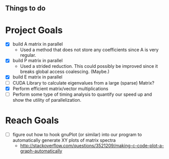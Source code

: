 ## Things to do

# Project Goals
- [x] build A matrix in parallel
    * Used a method that does not store any coefficients since A is very regular.
- [x] build P matrix in parallel
    * Used a strided reduction. This could possibly be improved since it breaks global access coalescing. (Maybe.)
- [x] build E matrix in parallel
- [ ] CUDA Library to calculate eigenvalues from a large (sparse) Matrix?
- [x] Perform efficient matrix/vector multiplications
- [ ] Perform some type of timing analysis to quantify our speed up and show the utility of parallelization.

# Reach Goals

- [ ] figure out how to hook gnuPlot (or similar) into our program to automatically generate XY plots of matrix spectra
	- http://stackoverflow.com/questions/3521209/making-c-code-plot-a-graph-automatically
